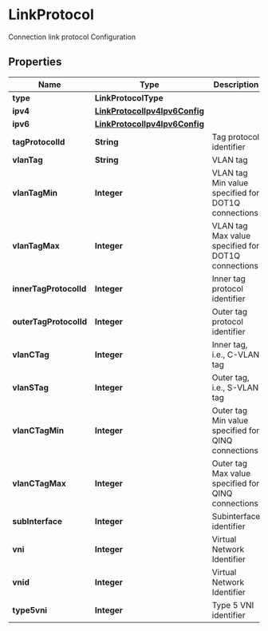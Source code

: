 

# LinkProtocol

Connection link protocol Configuration

## Properties

| Name | Type | Description | Notes |
|------------ | ------------- | ------------- | -------------|
|**type** | **LinkProtocolType** |  |  |
|**ipv4** | [**LinkProtocolIpv4Ipv6Config**](LinkProtocolIpv4Ipv6Config.md) |  |  [optional] |
|**ipv6** | [**LinkProtocolIpv4Ipv6Config**](LinkProtocolIpv4Ipv6Config.md) |  |  [optional] |
|**tagProtocolId** | **String** | Tag protocol identifier |  [optional] |
|**vlanTag** | **String** | VLAN tag |  |
|**vlanTagMin** | **Integer** | VLAN tag Min value specified for DOT1Q connections |  [optional] |
|**vlanTagMax** | **Integer** | VLAN tag Max value specified for DOT1Q connections |  [optional] |
|**innerTagProtocolId** | **Integer** | Inner tag protocol identifier |  |
|**outerTagProtocolId** | **Integer** | Outer tag protocol identifier |  |
|**vlanCTag** | **Integer** | Inner tag, i.e., C-VLAN tag |  |
|**vlanSTag** | **Integer** | Outer tag, i.e., S-VLAN tag |  |
|**vlanCTagMin** | **Integer** | Outer tag Min value specified for QINQ connections |  [optional] |
|**vlanCTagMax** | **Integer** | Outer tag Max value specified for QINQ connections |  [optional] |
|**subInterface** | **Integer** | Subinterface identifier |  [optional] |
|**vni** | **Integer** | Virtual Network Identifier |  |
|**vnid** | **Integer** | Virtual Network Identifier |  |
|**type5vni** | **Integer** | Type 5 VNI identifier |  |



